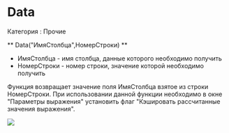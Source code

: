 ﻿
# Data

Категория : Прочие

** Data("ИмяСтолбца",НомерСтроки) **

* ИмяСтолбца - имя столбца, данные которого необходимо получить
* НомерСтроки - номер строки, значение которой необходимо получить

Функция возвращает значение поля ИмяСтолбца взятое из строки НомерСтроки.
При использовании данной функции необходимо в окне "Параметры выражения" установить флаг "Кэшировать рассчитанные значения выражения".

![](/mediatag>Прочие)

